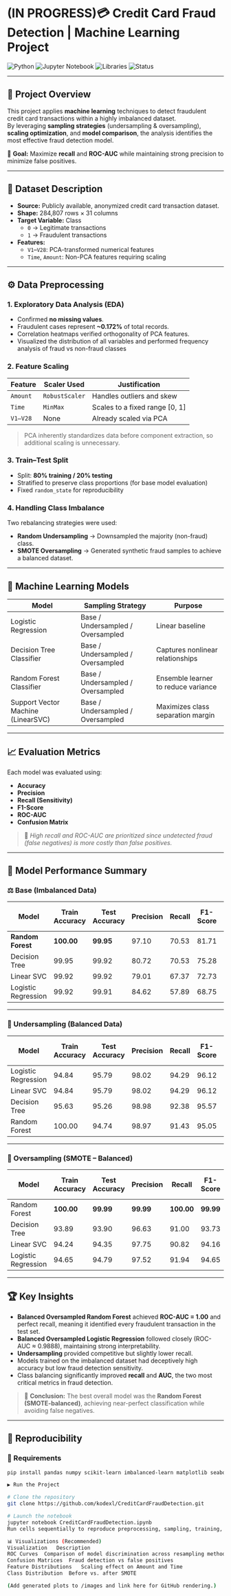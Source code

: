 # (IN PROGRESS)💳 Credit Card Fraud Detection | Machine Learning Project

![Python](https://img.shields.io/badge/Python-3.9+-blue.svg)
![Jupyter Notebook](https://img.shields.io/badge/Notebook-Jupyter-orange.svg)
![Libraries](https://img.shields.io/badge/Libraries-pandas%2C%20scikit--learn%2C%20imbalanced--learn%2C%20matplotlib%2C%20seaborn-green)
![Status](https://img.shields.io/badge/Status-Completed-success.svg)

---

## 🧠 Project Overview

This project applies **machine learning** techniques to detect fraudulent credit card transactions within a highly imbalanced dataset.  
By leveraging **sampling strategies** (undersampling & oversampling), **scaling optimization**, and **model comparison**, the analysis identifies the most effective fraud detection model.

📌 **Goal:** Maximize **recall** and **ROC-AUC** while maintaining strong precision to minimize false positives.  

---

## 📂 Dataset Description

- **Source:** Publicly available, anonymized credit card transaction dataset.  
- **Shape:** 284,807 rows × 31 columns  
- **Target Variable:** Class 
  - `0` → Legitimate transactions  
  - `1` → Fraudulent transactions  
- **Features:**
  - `V1`–`V28`: PCA-transformed numerical features
  - `Time`, `Amount`: Non-PCA features requiring scaling  

---

## ⚙️ Data Preprocessing

### 1. Exploratory Data Analysis (EDA)
- Confirmed **no missing values**.  
- Fraudulent cases represent **~0.172%** of total records.  
- Correlation heatmaps verified orthogonality of PCA features.  
- Visualized the distribution of all variables and performed frequency analysis of fraud vs non-fraud classes

### 2. Feature Scaling
| Feature | Scaler Used | Justification |
|----------|--------------|----------------|
| `Amount` | `RobustScaler` | Handles outliers and skew |
| `Time` | `MinMax` | Scales to a fixed range [0, 1] |
| `V1–V28` | None | Already scaled via PCA |

> PCA inherently standardizes data before component extraction, so additional scaling is unnecessary.

### 3. Train–Test Split
- Split: **80% training / 20% testing**
- Stratified to preserve class proportions (for base model evaluation)
- Fixed `random_state` for reproducibility  

### 4. Handling Class Imbalance
Two rebalancing strategies were used:
- **Random Undersampling** → Downsampled the majority (non-fraud) class.  
- **SMOTE Oversampling** → Generated synthetic fraud samples to achieve a balanced dataset.  

---

## 🤖 Machine Learning Models

| Model | Sampling Strategy | Purpose |
|--------|------------------|----------|
| Logistic Regression | Base / Undersampled / Oversampled | Linear baseline |
| Decision Tree Classifier | Base / Undersampled / Oversampled | Captures nonlinear relationships |
| Random Forest Classifier | Base / Undersampled / Oversampled | Ensemble learner to reduce variance |
| Support Vector Machine (LinearSVC) | Base / Undersampled / Oversampled | Maximizes class separation margin |

---

## 📈 Evaluation Metrics
Each model was evaluated using:

- **Accuracy**
- **Precision**
- **Recall (Sensitivity)**
- **F1-Score**
- **ROC-AUC**
- **Confusion Matrix**

> 🎯 *High recall and ROC-AUC are prioritized since undetected fraud (false negatives) is more costly than false positives.*

---

## 🧩 Model Performance Summary

### ⚖️ Base (Imbalanced Data)
| Model | Train Accuracy | Test Accuracy | Precision | Recall | F1-Score | ROC-AUC |
|--------|----------------|----------------|------------|----------|----------|-----------|
| **Random Forest** | **100.00** | **99.95** | 97.10 | 70.53 | 81.71 | 0.92 |
| Decision Tree | 99.95 | 99.92 | 80.72 | 70.53 | 75.28 | 0.87 |
| Linear SVC | 99.92 | 99.92 | 79.01 | 67.37 | 72.73 | 0.95 |
| Logistic Regression | 99.92 | 99.91 | 84.62 | 57.89 | 68.75 | **0.96** |

---

### 🔽 Undersampling (Balanced Data)
| Model | Train Accuracy | Test Accuracy | Precision | Recall | F1-Score | ROC-AUC |
|--------|----------------|----------------|------------|----------|----------|-----------|
| Logistic Regression | 94.84 | 95.79 | 98.02 | 94.29 | 96.12 | **0.98** |
| Linear SVC | 94.84 | 95.79 | 98.02 | 94.29 | 96.12 | 0.97 |
| Decision Tree | 95.63 | 95.26 | 98.98 | 92.38 | 95.57 | 0.97 |
| Random Forest | 100.00 | 94.74 | 98.97 | 91.43 | 95.05 | 0.98 |

---

### 🔼 Oversampling (SMOTE – Balanced)
| Model | Train Accuracy | Test Accuracy | Precision | Recall | F1-Score | ROC-AUC |
|--------|----------------|----------------|------------|----------|----------|-----------|
| Random Forest | **100.00** | **99.99** | **99.99** | **100.00** | **99.99** | **1** |
| Decision Tree | 93.89 | 93.90 | 96.63 | 91.00 | 93.73 | 0.98 |
| Linear SVC | 94.24 | 94.35 | 97.75 | 90.82 | 94.16 | 0.99 |
| Logistic Regression | 94.65 | 94.79 | 97.52 | 91.94 | 94.65 | 0.99 |

---

## 🏆 Key Insights

- **Balanced Oversampled Random Forest** achieved **ROC-AUC = 1.00** and perfect recall, meaning it identified every fraudulent transaction in the test set.  
- **Balanced Oversampled Logistic Regression** followed closely (ROC-AUC ≈ 0.9888), maintaining strong interpretability.  
- **Undersampling** provided competitive but slightly lower recall.  
- Models trained on the imbalanced dataset had deceptively high accuracy but low fraud detection sensitivity.  
- Class balancing significantly improved **recall** and **AUC**, the two most critical metrics in fraud detection.

> 🧩 **Conclusion:** The best overall model was the **Random Forest (SMOTE-balanced)**, achieving near-perfect classification while avoiding false negatives.

---

## 🧪 Reproducibility

### 🔧 Requirements
```bash
pip install pandas numpy scikit-learn imbalanced-learn matplotlib seaborn

▶️ Run the Project

# Clone the repository
git clone https://github.com/kodexl/CreditCardFraudDetection.git

# Launch the notebook
jupyter notebook CreditCardFraudDetection.ipynb
Run cells sequentially to reproduce preprocessing, sampling, training, and evaluation results.

📊 Visualizations (Recommended)
Visualization	Description
ROC Curves	Comparison of model discrimination across resampling methods
Confusion Matrices	Fraud detection vs false positives
Feature Distributions	Scaling effect on Amount and Time
Class Distribution	Before vs. after SMOTE

(Add generated plots to /images and link here for GitHub rendering.)
